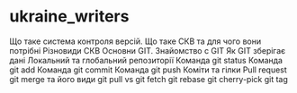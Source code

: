 # ukraine_writers
Що таке система контроля версій.
Що таке СКВ та для чого вони потрібні
Різновиди СКВ
Основни GIT.
Знайомство с GIT
Як GIT зберігає дані
Локальний та глобальний репозиторії
Команда git status
Команда git add
Команда git commit
Команда git push
Коміти та гілки
Pull request
git merge та його види
git pull vs git fetch
git rebase
git cherry-pick
git tag